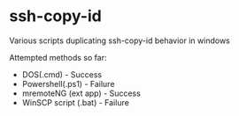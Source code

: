 ssh-copy-id
=======

Various scripts duplicating ssh-copy-id behavior in windows

Attempted methods so far:

- DOS(.cmd) - Success
- Powershell(.ps1) - Failure
- mremoteNG (ext app) - Success
- WinSCP script (.bat) - Failure

